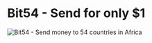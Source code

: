 # Bit54 - Send for only $1

![Bit54 - Send money to 54 countries in Africa](https://ik.imagekit.io/monierate/bit54-readme-banner.png?updatedAt=1726419790322)


